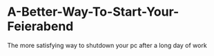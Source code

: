 # A-Better-Way-To-Start-Your-Feierabend
The more satisfying way to shutdown your pc after a long day of work
